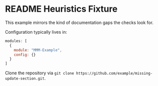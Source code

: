 # README Heuristics Fixture

This example mirrors the kind of documentation gaps the checks look for.

Configuration typically lives in:

```js
modules: [
  {
    module: "MMM-Example",
    config: {}
  }
]
```

Clone the repository via `git clone https://github.com/example/missing-update-section.git`.
